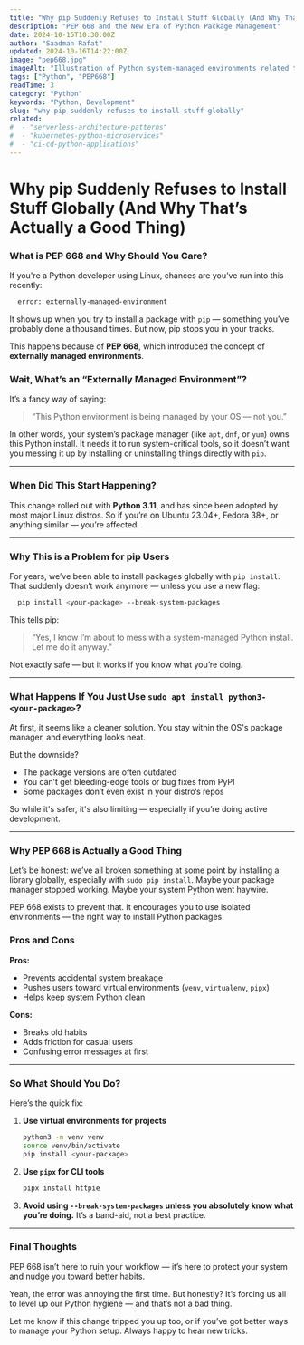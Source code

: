 ```yaml
---
title: "Why pip Suddenly Refuses to Install Stuff Globally (And Why That’s Actually a Good Thing)"
description: "PEP 668 and the New Era of Python Package Management"
date: 2024-10-15T10:30:00Z
author: "Saadman Rafat"
updated: 2024-10-16T14:22:00Z
image: "pep668.jpg"
imageAlt: "Illustration of Python system-managed environments related to PEP 668"
tags: ["Python", "PEP668"]
readTime: 3
category: "Python"
keywords: "Python, Development"
slug: "why-pip-suddenly-refuses-to-install-stuff-globally"
related:
#  - "serverless-architecture-patterns"
#  - "kubernetes-python-microservices" 
#  - "ci-cd-python-applications"
---
```

# Why pip Suddenly Refuses to Install Stuff Globally (And Why That’s Actually a Good Thing)

### What is PEP 668 and Why Should You Care?

If you're a Python developer using Linux, chances are you’ve run into this recently:

```bash
  error: externally-managed-environment
```

It shows up when you try to install a package with `pip` — something you've probably done a thousand times. But now, pip stops you in your tracks.

This happens because of **PEP 668**, which introduced the concept of **externally managed environments**.

### Wait, What’s an “Externally Managed Environment”?

It’s a fancy way of saying:

> “This Python environment is being managed by your OS — not you.”

In other words, your system’s package manager (like `apt`, `dnf`, or `yum`) owns this Python install. It needs it to run system-critical tools, so it doesn’t want you messing it up by installing or uninstalling things directly with `pip`.

---

### When Did This Start Happening?

This change rolled out with **Python 3.11**, and has since been adopted by most major Linux distros. So if you’re on Ubuntu 23.04+, Fedora 38+, or anything similar — you’re affected.

---

### Why This is a Problem for pip Users

For years, we’ve been able to install packages globally with `pip install`. That suddenly doesn’t work anymore — unless you use a new flag:

```bash
  pip install <your-package> --break-system-packages
```

This tells pip:

> “Yes, I know I’m about to mess with a system-managed Python install. Let me do it anyway.”

Not exactly safe — but it works if you know what you’re doing.

---

### What Happens If You Just Use `sudo apt install python3-<your-package>`?

At first, it seems like a cleaner solution. You stay within the OS's package manager, and everything looks neat.

But the downside?

* The package versions are often outdated
* You can’t get bleeding-edge tools or bug fixes from PyPI
* Some packages don’t even exist in your distro’s repos

So while it's safer, it's also limiting — especially if you’re doing active development.

---

### Why PEP 668 is Actually a Good Thing

Let’s be honest: we’ve all broken something at some point by installing a library globally, especially with `sudo pip install`. Maybe your package manager stopped working. Maybe your system Python went haywire.

PEP 668 exists to prevent that. It encourages you to use isolated environments — the right way to install Python packages.

### Pros and Cons

**Pros:**

* Prevents accidental system breakage
* Pushes users toward virtual environments (`venv`, `virtualenv`, `pipx`)
* Helps keep system Python clean

**Cons:**

* Breaks old habits
* Adds friction for casual users
* Confusing error messages at first

---

### So What Should You Do?

Here’s the quick fix:

1. **Use virtual environments for projects**

   ```bash
   python3 -m venv venv
   source venv/bin/activate
   pip install <your-package>
   ```

2. **Use `pipx` for CLI tools**

   ```bash
   pipx install httpie
   ```

3. **Avoid using `--break-system-packages` unless you absolutely know what you’re doing.** It’s a band-aid, not a best practice.

---

### Final Thoughts

PEP 668 isn’t here to ruin your workflow — it’s here to protect your system and nudge you toward better habits.

Yeah, the error was annoying the first time. But honestly? It’s forcing us all to level up our Python hygiene — and that’s not a bad thing.

Let me know if this change tripped you up too, or if you’ve got better ways to manage your Python setup. Always happy to hear new tricks.



